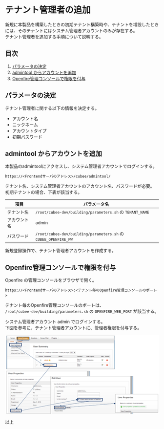 テナント管理者の追加
===

新規に本製品を構築したときの初期テナント構築時や、テナントを増設したときには、そのテナントにはシステム管理者アカウントのみが存在する。  
テナント管理者を追加する手順について説明する。



## 目次

1. [パラメータの決定](#define)
1. [admintool からアカウントを追加](#add)
1. [Openfire管理コンソールで権限を付与](#previledge)



## <a name="define"></a> パラメータの決定

テナント管理者に関する以下の情報を決定する。

* アカウント名
* ニックネーム
* アカウントタイプ
* 初期パスワード



## <a name="add"></a> admintool からアカウントを追加

本製品のadmintoolにアクセスし、システム管理者アカウントでログインする。

`https://<Frontendサーバのアドレス>/cubee/admintool/`

テナント名、システム管理者アカウントのアカウント名、パスワードが必要。  
初期テナントの場合、下表が該当する。

| 項目 | パラメータ名 |
| -- | -- |
| テナント名 | `/root/cubee-dev/building/parameters.sh` の `TENANT_NAME` |
| アカウント名 | admin |
| パスワード | `/root/cubee-dev/building/parameters.sh` の `CUBEE_OPENFIRE_PW` |

新規登録操作で、テナント管理者アカウントを作成する。



## <a name="previledge"></a> Openfire管理コンソールで権限を付与

Openfire の管理コンソールをブラウザで開く。

`https://<Frontendサーバのアドレス>:<テナント毎のOpenfire管理コンソールのポート>`

テナント毎のOpenfire管理コンソールのポートは、  
`/root/cubee-dev/building/parameters.sh` の `OPENFIRE_WEB_PORT` が該当する。

システム管理者アカウント admin でログインする。  
下図を参考に、テナント管理者アカウントに、管理者権限を付与する。

![図](./images/openfire_web_console.png)



以上
